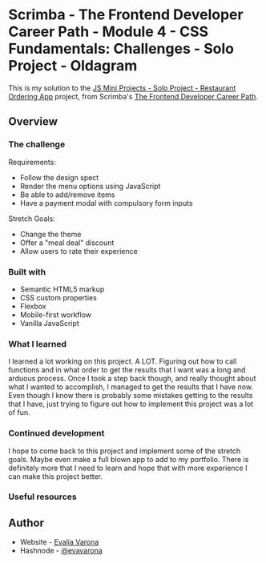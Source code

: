 # Scrimba - The Frontend Developer Career Path - Module 4 - CSS Fundamentals: Challenges - Solo Project - Oldagram

This is my solution to the [JS Mini Projects - Solo Project - Restaurant Ordering App](https://scrimba.com/playlist/p5gq6B3cr) project, from Scrimba's [The Frontend Developer Career Path](https://scrimba.com/learn/frontend).

## Overview

### The challenge

Requirements:

- Follow the design spect
- Render the menu options using JavaScript
- Be able to add/remove items
- Have a payment modal with compulsory form inputs

Stretch Goals:

- Change the theme
- Offer a "meal deal" discount
- Allow users to rate their experience

### Built with

- Semantic HTML5 markup
- CSS custom properties
- Flexbox
- Mobile-first workflow
- Vanilla JavaScript

### What I learned
I learned a lot working on this project. A LOT. Figuring out how to call functions and in what order to get the results that I want was a long and arduous process. Once I took a step back though, and really thought about what I wanted to accomplish, I managed to get the results that I have now. Even though I know there is probably some mistakes getting to the results that I have, just trying to figure out how to implement this project was a lot of fun.

### Continued development
I hope to come back to this project and implement some of the stretch goals. Maybe even make a full blown app to add to my portfolio. There is definitely more that I need to learn and hope that with more experience I can make this project better.

### Useful resources

## Author

- Website - [Evalia Varona](https://www.evaliavarona.com)
- Hashnode - [@evavarona](https://evaliavarona.hashnode.dev)

